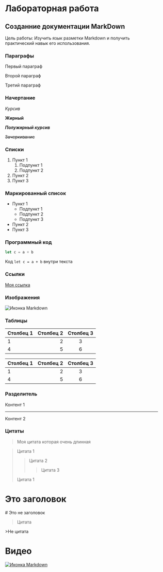 # Лабораторная работа 
## Созданние документации MarkDown

Цель работы: Изучить язык разметки Markdown и получить практический навык его использования.

### Параграфы
Первый параграф

Второй параграф

Третий параграф

### Начертание
*Курсив*

**Жирный**

***Полужирный курсив***

~~Зачеркивание~~

### Списки
1. Пункт 1
   1. Подпункт 1
   2. Подпункт 2
2. Пункт 2
3. Пункт 3

### Маркированный список 

* Пункт 1
  * Подпункт 1
  * Подпункт 2
  * Подпункт 3
* Пункт 2
* Пункт 3

### Программный код

```javascript
let c = a + b
```

Код `let c = a + b` внутри текста

### Ссылки

[Моя ссылка](https://www.google.com)

### Изображения

![Иконка Markdown](https://upload.wikimedia.org/wikipedia/commons/thumb/4/48/Markdown-mark.svg/208px-Markdown-mark.svg.png "Язык разметки документов")

### Таблицы

| Столбец 1 | Столбец 2 | Столбец 3 |
|:----------|----------:|:---------:|
|1          |2          |3
|4          |5          |6

| Столбец 1 | Столбец 2 | Столбец 3 |
|-|-:|:-:|
|1|2|3
|4|5|6

### Разделитель

Контент 1

---

Контент 2

### Цитаты

>Моя цитата
>которая очень
>длинная

>Цитата 1
>>Цитата 2
>>>Цитата 3
>
> Цитата 1

# Это заголовок

\# Это не заголовок

>Цитата

\>Не цитата

# Видео

[![Иконка Markdown](https://upload.wikimedia.org/wikipedia/commons/thumb/4/48/Markdown-mark.svg/208px-Markdown-mark.svg.png "Язык разметки документов")](https://youtu.be/jfKfPfyJRdk)


